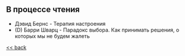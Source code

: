 ## В процессе чтения

- Дэвид Бернс - Терапия настроения
- (D) Барри Шварц - Парадокс выбора. Как принимать решения, о которых мы не будем жалеть

[<< back](README.md)
